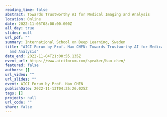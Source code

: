 ```yaml
---
reading_time: false
abstract: Towards Trustworthy AI for Medical Imaging and Analysis
location: Online
date: 2022-11-05T08:00:00.000Z
all_day: true
slides: null
url_pdf: ""
summary: International School on Deep Learning, Sweden
title: "AICI Forum by Prof. Hao CHEN: Towards Trustworthy AI for Medical Imaging
  and Analysis"
date_end: 2022-11-04T21:00:55.135Z
event_url: https://www.aiciforum.com/speaker/hao-chen/
featured: false
authors: []
url_video: ""
url_slides: ""
event: AICI Forum by Prof. Hao CHEN
publishDate: 2022-11-13T04:35:26.025Z
tags: []
projects: null
url_code: ""
share: false
---
```

